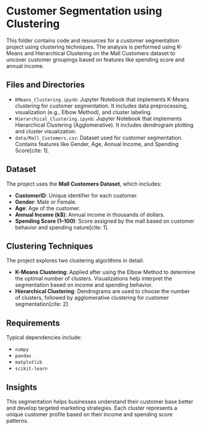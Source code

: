 # Customer Segmentation using Clustering

This folder contains code and resources for a customer segmentation project using clustering techniques. The analysis is performed using K-Means and Hierarchical Clustering on the Mall Customers dataset to uncover customer groupings based on features like spending score and annual income.

## Files and Directories

* `KMeans_Clustering.ipynb`: Jupyter Notebook that implements K-Means clustering for customer segmentation. It includes data preprocessing, visualization (e.g., Elbow Method), and cluster labeling.
* `Hierarchical_Clustering.ipynb`: Jupyter Notebook that implements Hierarchical Clustering (Agglomerative). It includes dendrogram plotting and cluster visualization.
* `data/Mall_Customers.csv`: Dataset used for customer segmentation. Contains features like Gender, Age, Annual Income, and Spending Score[cite: 1].

## Dataset

The project uses the **Mall Customers Dataset**, which includes:

* **CustomerID**: Unique identifier for each customer.
* **Gender**: Male or Female.
* **Age**: Age of the customer.
* **Annual Income (k$)**: Annual income in thousands of dollars.
* **Spending Score (1–100)**: Score assigned by the mall based on customer behavior and spending nature[cite: 1].

## Clustering Techniques

The project explores two clustering algorithms in detail:

* **K-Means Clustering**: Applied after using the Elbow Method to determine the optimal number of clusters. Visualizations help interpret the segmentation based on income and spending behavior.
* **Hierarchical Clustering**: Dendrograms are used to choose the number of clusters, followed by agglomerative clustering for customer segmentation[cite: 2].

## Requirements

Typical dependencies include:

- `numpy`
- `pandas`
- `matplotlib`
- `scikit-learn`

## Insights

This segmentation helps businesses understand their customer base better and develop targeted marketing strategies. Each cluster represents a unique customer profile based on their income and spending score patterns.
